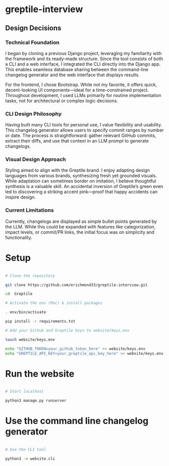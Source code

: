 # greptile-interview

## Design Decisions

### Technical Foundation

I began by cloning a previous Django project, leveraging my familiarity with the framework and its ready-made structure. Since the tool consists of both a CLI and a web interface, I integrated the CLI directly into the Django app. This enables seamless database sharing between the command-line changelog generator and the web interface that displays results.

For the frontend, I chose Bootstrap. While not my favorite, it offers quick, decent-looking UI components—ideal for a time-constrained project. Throughout development, I used LLMs primarily for routine implementation tasks, not for architectural or complex logic decisions.

### CLI Design Philosophy

Having built many CLI tools for personal use, I value flexibility and usability. This changelog generator allows users to specify commit ranges by number or date. The process is straightforward: gather relevant GitHub commits, extract their diffs, and use that context in an LLM prompt to generate changelogs.

### Visual Design Approach

Styling aimed to align with the Greptile brand. I enjoy adapting design languages from various brands, synthesizing fresh yet grounded visuals. While adaptation can sometimes border on imitation, I believe thoughtful synthesis is a valuable skill. An accidental inversion of Greptile’s green even led to discovering a striking accent pink—proof that happy accidents can inspire design.

### Current Limitations

Currently, changelogs are displayed as simple bullet points generated by the LLM. While this could be expanded with features like categorization, impact levels, or commit/PR links, the initial focus was on simplicity and functionality.


# Setup

```zsh

# Clone the repository

git clone https://github.com/erichmond33/greptile-interview.git

cd  Greptile

# Activate the env (Mac) & install packages

. env/bin/activate

pip install -r requirements.txt

# Add your Github and Greptile keys to website/keys.env

touch website/keys.env

echo "GITHUB_TOKEN=your_github_token_here" >> website/keys.env
echo "GREPTILE_API_KEY=your_greptile_api_key_here" >> website/keys.env

```

# Run the website

```zsh

# Start localhost

python3 manage.py runserver

```

# Use the command line changelog generator

```zsh

# Use the CLI tool

python3 -m website.cli

```